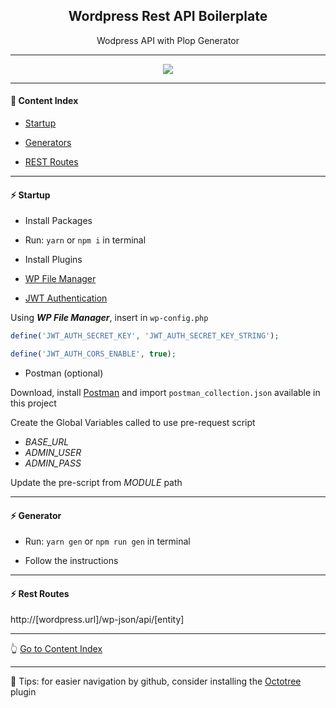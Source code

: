 <h2 align="center">Wordpress Rest API Boilerplate</h2>
<p align="center">Wodpress API with Plop Generator</p>

---

<p align="center">
  <img src="https://github.com/lipex360x/wordpress_api_rest/blob/main/assets/screen.png" />
</p>

---

#### :bookmark_tabs: Content Index

- [Startup](#zap-startup)

- [Generators](#zap-generator)

- [REST Routes](#zap-rest-routes)

---

#### :zap: Startup
* Install Packages
- Run: `yarn` or `npm i` in terminal

* Install Plugins

- [WP File Manager](https://wordpress.org/plugins/wp-file-manager/)

- [JWT Authentication](https://br.wordpress.org/plugins/jwt-authentication-for-wp-rest-api/)


Using ***WP File Manager***, insert in `wp-config.php`

```php
define('JWT_AUTH_SECRET_KEY', 'JWT_AUTH_SECRET_KEY_STRING');

define('JWT_AUTH_CORS_ENABLE', true);
```

* Postman (optional)

Download, install [Postman](https://www.postman.com/downloads/) and import `postman_collection.json` available in this project

Create the Global Variables called to use pre-request script
* *BASE_URL*
* *ADMIN_USER*
* *ADMIN_PASS*

Update the pre-script from *MODULE* path

---

#### :zap: Generator

- Run: `yarn gen` or `npm run gen` in terminal

- Follow the instructions

---

#### :zap: Rest Routes

http://[wordpress.url]/wp-json/api/[entity]

---

:point_up_2: [Go to Content Index](#bookmark_tabs-content-index)

---

:pushpin: Tips: for easier navigation by github, consider installing the [Octotree](https://chrome.google.com/webstore/detail/octotree-github-code-tree/bkhaagjahfmjljalopjnoealnfndnagc) plugin

